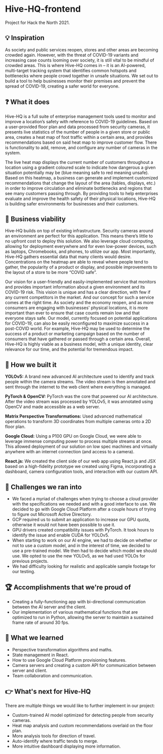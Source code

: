# Hive-HQ-frontend

Project for Hack the North 2021.

## 💡 Inspiration
As society and public services reopen, stores and other areas are becoming crowded again. However, with the threat of COVID-19 variants and increasing case counts looming over society, it is still vital to be mindful of crowded areas. This is where Hive-HQ comes in – it is an AI-powered, multi-target tracking system that identifies common hotspots and bottlenecks where people crowd together in unsafe situations. We set out to build a tool to help businesses monitor their premises and prevent the spread of COVID-19, creating a safer world for everyone.

## ❓ What it does
Hive-HQ is a full suite of enterprise management tools used to monitor and improve a location’s safety with reference to COVID-19 guidelines. Based on a user-provided floor plan and data processed from security cameras, it presents live statistics of the number of people in a given store or public area, creates a heat map of foot traffic within a certain area, and provides recommendations based on said heat map to improve customer flow. There is functionality to add, remove, and configure any number of cameras in the system.

The live heat map displays the current number of customers throughout a location using a gradient coloured scale to indicate how dangerous a given situation potentially may be (blue meaning safe to red meaning unsafe). Based on this heatmap, a business can generate and implement customized recommendations that change the layout of the area (tables, displays, etc.) in order to improve circulation and eliminate bottlenecks and regions that see many customers passing through. By providing tools to help enterprises evaluate and improve the health safety of their physical locations, Hive-HQ is building safer environments for businesses and their customers.

## 💼 Business viability
Hive-HQ builds on top of existing infrastructure. Security cameras around an environment are perfect for this application. This means there’s little to no upfront cost to deploy this solution. We also leverage cloud computing, allowing for deployment everywhere and for even low-power devices, such as laptops, Chromebooks, and phones, to utilize our app. Most importantly, Hive-HQ gathers essential data that many clients would desire. Concentrations on the heatmap are able to reveal where people tend to gather, the popularity of a product or display, and possible improvements to the layout of a store to be more “COVID safe”.

Our vision for a user-friendly and easily-implemented service that monitors and provides important information about a given environment and its COVID-19 risk. This vision is unique and has a clear direction, with few if any current competitors in the market. And our concept for such a service comes at the right time. As society and the economy reopen, and as more consumers are engaging with businesses' physical locations, it is more important than ever to ensure that case counts remain low and that everyone stays safe. Our model, currently focused on potential applications for COVID-19, can also be easily reconfigured to maximize success in a post-COVID world. For example, Hive-HQ may be used to determine the success of a product or marketing campaign based on the number of consumers that have gathered or passed through a certain area. Overall, Hive-HQ is highly viable as a business model, with a unique identity, clear relevance for our time, and the potential for tremendous impact.

## 🧰 How we built it
**YOLOv5:** A brand new advanced AI architecture used to identify and track people within the camera streams. The video stream is then annotated and sent through the internet to the web client where everything is managed.

**PyTorch & OpenCV:** PyTorch was the core that powered our AI architecture. After the video stream was processed by YOLOv5, it was annotated using OpenCV and made accessible as a web server.

**Matrix Perspective Transformations:** Used advanced mathematical operations to transform 3D coordinates from multiple cameras onto a 2D floor plan.

**Google Cloud:** Using a P100 GPU on Google Cloud, we were able to leverage immense computing power to process multiple streams at once. This allowed deployment of our solution on low spec machines and virtually anywhere with an internet connection (and access to a camera).

**React.js:** We created the client side of our web app using React.js and JSX based on a high-fidelity prototype we created using Figma, incorporating a dashboard, camera configuration tools, and interaction with our custom API.

## 🤔 Challenges we ran into
* We faced a myriad of challenges when trying to choose a cloud provider with the specifications we needed and with a good interface to use. We decided to go with Google Cloud Platform after a couple hours of trying to figure out Microsoft Active Directory.
* GCP required us to submit an application to increase our GPU quota, otherwise it would not have been possible to use it.
* GPU drivers created compatibility issues with PyTorch. It took hours to identify the issue and enable CUDA for YOLOv5.
* When starting to work on our AI engine, we had to decide on whether or not to use a custom model, and in the interest of time, we decided to use a pre-trained model. We then had to decide which model we should use. We opted to use the new YOLOv5, as we had used YOLOs for previous projects.
* We had difficulty looking for realistic and applicable sample footage for our testing.

## 🏆 Accomplishments that we're proud of
* Creating a fully-functioning app with bi-directional communication between the AI server and the client.
* Our implementation of various mathematical functions that are optimized to run in Python, allowing the server to maintain a sustained frame rate of around 30 fps.

## 🧠 What we learned
* Perspective transformation algorithms and maths.
* State management in React.
* How to use Google Cloud Platform provisioning features.
* Camera servers and creating a custom API for communication between server and client.
* Team collaboration and communication.

## 👉 What's next for Hive-HQ
There are multiple things we would like to further implement in our project:

* Custom-trained AI model optimized for detecting people from security cameras.
* Heat map analysis and custom recommendations overlaid on the floor plan.
* More analysis tools for direction of travel.
* Auto-identify where traffic tends to merge.
* More intuitive dashboard displaying more information.
